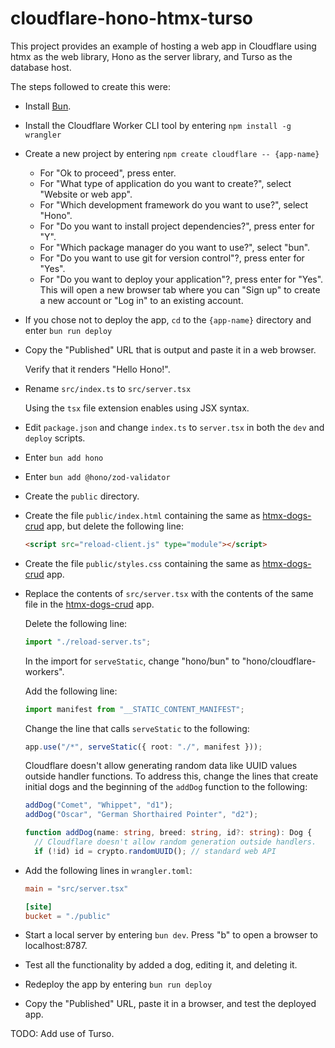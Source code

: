 # cloudflare-hono-htmx-turso

This project provides an example of hosting a web app in Cloudflare
using htmx as the web library, Hono as the server library,
and Turso as the database host.

The steps followed to create this were:

- Install <a href="https://bun.sh" target="_blank">Bun</a>.

- Install the Cloudflare Worker CLI tool by entering
  `npm install -g wrangler`

- Create a new project by entering `npm create cloudflare -- {app-name}`

  - For "Ok to proceed", press enter.
  - For "What type of application do you want to create?",
    select "Website or web app".
  - For "Which development framework do you want to use?",
    select "Hono".
  - For "Do you want to install project dependencies?", press enter for "Y".
  - For "Which package manager do you want to use?", select "bun".
  - For "Do you want to use git for version control"?, press enter for "Yes".
  - For "Do you want to deploy your application"?, press enter for "Yes".
    This will open a new browser tab where you can
    "Sign up" to create a new account or "Log in" to an existing account.

- If you chose not to deploy the app,
  `cd` to the `{app-name}` directory and enter `bun run deploy`

- Copy the "Published" URL that is output and paste it in a web browser.

  Verify that it renders "Hello Hono!".

- Rename `src/index.ts` to `src/server.tsx`

  Using the `tsx` file extension enables using JSX syntax.

- Edit `package.json` and change `index.ts` to `server.tsx`
  in both the `dev` and `deploy` scripts.

- Enter `bun add hono`

- Enter `bun add @hono/zod-validator`

- Create the `public` directory.

- Create the file `public/index.html` containing the same as
  [htmx-dogs-crud](https://github.com/mvolkmann/htmx-examples/blob/main/htmx-dogs-crud) app,
  but delete the following line:

  ```html
  <script src="reload-client.js" type="module"></script>
  ```

- Create the file `public/styles.css` containing the same as
  [htmx-dogs-crud](https://github.com/mvolkmann/htmx-examples/blob/main/htmx-dogs-crud) app.

- Replace the contents of `src/server.tsx` with the contents of the same file in the
  [htmx-dogs-crud](https://github.com/mvolkmann/htmx-examples/blob/main/htmx-dogs-crud) app.

  Delete the following line:

  ```ts
  import "./reload-server.ts";
  ```

  In the import for `serveStatic`,
  change "hono/bun" to "hono/cloudflare-workers".

  Add the following line:

  ```ts
  import manifest from "__STATIC_CONTENT_MANIFEST";
  ```

  Change the line that calls `serveStatic` to the following:

  ```ts
  app.use("/*", serveStatic({ root: "./", manifest }));
  ```

  Cloudflare doesn't allow generating random data like UUID values
  outside handler functions.
  To address this, change the lines that create initial dogs and
  the beginning of the `addDog` function to the following:

  ```ts
  addDog("Comet", "Whippet", "d1");
  addDog("Oscar", "German Shorthaired Pointer", "d2");

  function addDog(name: string, breed: string, id?: string): Dog {
    // Cloudflare doesn't allow random generation outside handlers.
    if (!id) id = crypto.randomUUID(); // standard web API
  ```

- Add the following lines in `wrangler.toml`:

  ```toml
  main = "src/server.tsx"

  [site]
  bucket = "./public"
  ```

- Start a local server by entering `bun dev`.
  Press "b" to open a browser to localhost:8787.

- Test all the functionality by added a dog, editing it, and deleting it.

- Redeploy the app by entering `bun run deploy`

- Copy the "Published" URL, paste it in a browser, and test the deployed app.

TODO: Add use of Turso.
